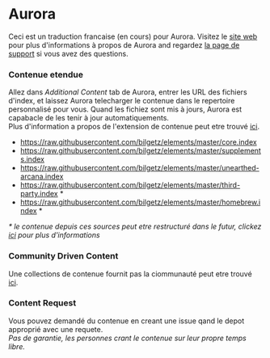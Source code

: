# Aurora
Ceci est un traduction francaise (en cours) pour Aurora.
Visitez le [site web](http://www.aurorabuilder.com "Aurora Website") pour plus d'informations à propos de Aurora and regardez [la page de support](http://www.aurorabuilder.com/support "Aurora Support Page") si vous avez des questions.

### Contenue etendue
Allez dans _Additional Content_ tab de Aurora, entrer les URL des fichiers d'index, et laissez Aurora telecharger le contenue dans le repertoire personnalisé pour vous. Quand les fichiez sont mis à jours, Aurora est capabacle de les tenir à jour automatiquements.
<br>
Plus d'information a propos de l'extension de contenue peut etre trouvé [ici](http://aurorabuilder.com/content/ "Additional Content").

- https://raw.githubusercontent.com/bilgetz/elements/master/core.index
- https://raw.githubusercontent.com/bilgetz/elements/master/supplements.index
- https://raw.githubusercontent.com/bilgetz/elements/master/unearthed-arcana.index
- https://raw.githubusercontent.com/bilgetz/elements/master/third-party.index *
- https://raw.githubusercontent.com/bilgetz/elements/master/homebrew.index *

_* le contenue depuis ces sources peut etre restructuré dans le futur, clickez [ici](http://aurorabuilder.com/posts/37/project-restructure/ "Project Restructure") pour plus d'informations_

### Community Driven Content
Une collections de contenue fournit pas la ciommunauté peut etre trouvé [ici](http://aurorabuilder.com/content/#community "Community Driven Content").

### Content Request
Vous pouvez demandé du contenue en creant une issue qand le depot approprié avec une requete. 
<br>
_Pas de garantie, les personnes crant le contenue sur leur propre temps libre._
